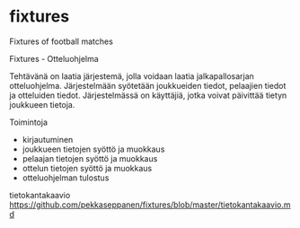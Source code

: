 # fixtures
Fixtures of football matches

Fixtures - Otteluohjelma

Tehtävänä on laatia järjestemä, jolla voidaan laatia jalkapallosarjan otteluohjelma. Järjestelmään syötetään joukkueiden 
tiedot, pelaajien tiedot ja otteluiden tiedot. Järjestelmässä on käyttäjiä, jotka voivat päivittää tietyn joukkueen tietoja.

Toimintoja
- kirjautuminen
- joukkueen tietojen syöttö ja muokkaus
- pelaajan tietojen syöttö ja muokkaus
- ottelun tietojen syöttö ja muokkaus
- otteluohjelman tulostus

tietokantakaavio https://github.com/pekkaseppanen/fixtures/blob/master/tietokantakaavio.md
